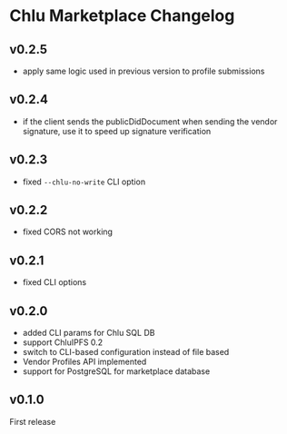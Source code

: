 # Chlu Marketplace Changelog

## v0.2.5

- apply same logic used in previous version to profile submissions

## v0.2.4

- if the client sends the publicDidDocument when sending the vendor signature, use it to speed up signature verification

## v0.2.3

- fixed `--chlu-no-write` CLI option

## v0.2.2

- fixed CORS not working

## v0.2.1

- fixed CLI options

## v0.2.0

- added CLI params for Chlu SQL DB
- support ChluIPFS 0.2
- switch to CLI-based configuration instead of file based
- Vendor Profiles API implemented
- support for PostgreSQL for marketplace database

## v0.1.0

First release